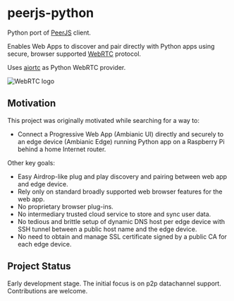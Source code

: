 # peerjs-python

Python port of [PeerJS](https://github.com/peers) client.

Enables Web Apps to discover and pair directly with Python apps using secure, browser supported [WebRTC](https://webrtc.org/) protocol. 

Uses [aiortc](https://github.com/aiortc/aiortc) as Python WebRTC provider.

![WebRTC logo](https://webrtc.org/assets/images/webrtc-logo-horiz-retro-300x60.png)

## Motivation

This project was originally motivated while searching for a way to: 
-  Connect a Progressive Web App (Ambianic UI) directly and securely to an edge device (Ambianic Edge) running Python app on a Raspberry Pi behind a home Internet router. 

Other key goals:
-  Easy Airdrop-like plug and play discovery and pairing between web app and edge device. 
-  Rely only on standard broadly supported web browser features for the web app.
-  No proprietary browser plug-ins. 
-  No intermediary trusted cloud service to store and sync user data. 
-  No tedious and brittle setup of dynamic DNS host per edge device with SSH tunnel between a public host name and the edge device.
-  No need to obtain and manage SSL certificate signed by a public CA for each edge device.

## Project Status

Early development stage. The initial focus is on p2p datachannel support. Contributions are welcome.
